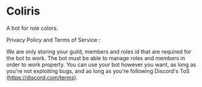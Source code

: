 # Coliris
A bot for role colors.

Privacy Policy and Terms of Service :

We are only storing your guild, members and roles id that are required for the bot to work.
The bot must be able to manage roles and members in order to work property.
You can use your bot however you want, as long as you're not exploiting bugs, and as long as you're following Discord's ToS (https://discord.com/terms).

